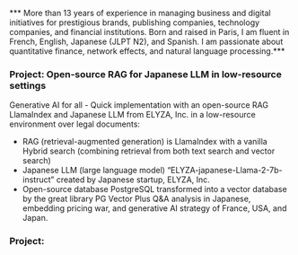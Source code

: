 *** More than 13 years of experience in managing business and digital initiatives for prestigious brands, publishing companies, technology companies, and financial institutions. Born and raised in Paris, I am fluent in French, English, Japanese (JLPT N2), and Spanish. I am passionate about quantitative finance, network effects, and natural language processing.***

### Project: Open-source RAG for Japanese LLM in low-resource settings

Generative AI for all - Quick implementation with an open-source RAG LlamaIndex and Japanese LLM from ELYZA, Inc. in a low-resource environment over legal documents:
- RAG (retrieval-augmented generation) is LlamaIndex with a vanilla Hybrid search (combining retrieval from both text search and vector search)
- Japanese LLM (large language model) “ELYZA-japanese-Llama-2-7b-instruct” created by Japanese startup, ELYZA, Inc.
- Open-source database PostgreSQL transformed into a vector database by the great library PG Vector
Plus Q&A analysis in Japanese, embedding pricing war, and generative AI strategy of France, USA, and Japan. 

### Project: 
